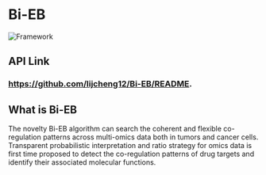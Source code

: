 # Bi-EB

![Framework](./DGCyTOF_Package/docs/DGCyTOF.png)

## API Link
### https://github.com/lijcheng12/Bi-EB/README.

## What is Bi-EB
The novelty Bi-EB algorithm can search the coherent and flexible co-regulation patterns across multi-omics data both in tumors and cancer cells. Transparent probabilistic interpretation and ratio strategy for omics data is first time proposed to detect the co-regulation patterns of drug targets and identify their associated molecular functions. 

